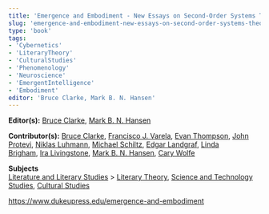 ```yaml
---
title: 'Emergence and Embodiment - New Essays on Second-Order Systems Theory'
slug: 'emergence-and-embodiment-new-essays-on-second-order-systems-theory'
type: 'book'
tags:
- 'Cybernetics'
- 'LiteraryTheory'
- 'CulturalStudies'
- 'Phenomenology'
- 'Neuroscience'
- 'EmergentIntelligence'
- 'Embodiment'
editor: 'Bruce Clarke, Mark B. N. Hansen'
---
```


**Editor(s):** [Bruce Clarke](https://www.dukeupress.edu/explore-subjects/browse?AuID=712210 "More information about Editor Bruce  Clarke"), [Mark B. N. Hansen](https://www.dukeupress.edu/explore-subjects/browse?AuID=1719319 "More information about Editor Mark B. N. Hansen")

**Contributor(s):** [Bruce Clarke](https://www.dukeupress.edu/explore-subjects/browse?AuID=712210 "More information about Contributor Bruce  Clarke"), [Francisco J. Varela](https://www.dukeupress.edu/explore-subjects/browse?AuID=2576340 "More information about Contributor Francisco J. Varela"), [Evan Thompson](https://www.dukeupress.edu/explore-subjects/browse?AuID=2570127 "More information about Contributor Evan  Thompson"), [John Protevi](https://www.dukeupress.edu/explore-subjects/browse?AuID=2570125 "More information about Contributor John  Protevi"), [Niklas Luhmann](https://www.dukeupress.edu/explore-subjects/browse?AuID=2575422 "More information about Contributor Niklas  Luhmann"), [Michael Schiltz](https://www.dukeupress.edu/explore-subjects/browse?AuID=2570126 "More information about Contributor Michael  Schiltz"), [Edgar Landgraf](https://www.dukeupress.edu/explore-subjects/browse?AuID=2570123 "More information about Contributor Edgar  Landgraf"), [Linda Brigham](https://www.dukeupress.edu/explore-subjects/browse?AuID=2567575 "More information about Contributor Linda  Brigham"), [Ira Livingstone](https://www.dukeupress.edu/explore-subjects/browse?AuID=2575424 "More information about Contributor Ira  Livingstone"), [Mark B. N. Hansen](https://www.dukeupress.edu/explore-subjects/browse?AuID=1719319 "More information about Contributor Mark B. N. Hansen"), [Cary Wolfe](https://www.dukeupress.edu/explore-subjects/browse?AuID=2575423 "More information about Contributor Cary  Wolfe")

**Subjects**  
[Literature and Literary Studies](https://www.dukeupress.edu/explore-subjects/browse?subjectid=106&sortid=3) > [Literary Theory](https://www.dukeupress.edu/explore-subjects/browse?subjectid=106004&sortid=3), [Science and Technology Studies](https://www.dukeupress.edu/explore-subjects/browse?subjectid=117&sortid=3), [Cultural Studies](https://www.dukeupress.edu/explore-subjects/browse?subjectid=86&sortid=3)

https://www.dukeupress.edu/emergence-and-embodiment